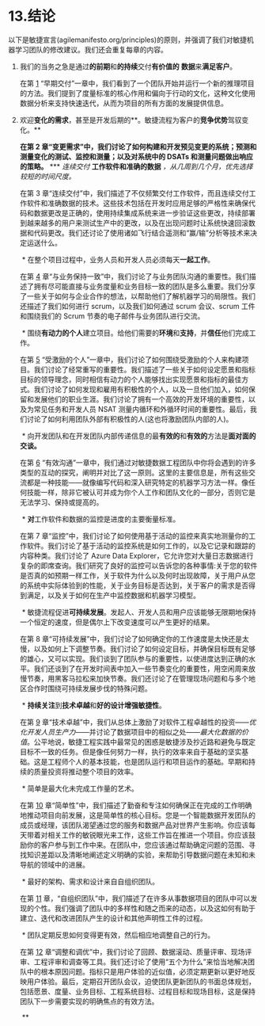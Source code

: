 # 13.结论

以下是敏捷宣言(agilemanifesto.org/principles)的原则，并强调了我们对敏捷机器学习团队的修改建议。我们还会重复每章的内容。

1.  我们的当务之急是通过**的前期**和**的持续**交付**有价值的** **数据**来**满足客户**。

    在第 [1](01.html) “早期交付”一章中，我们看到了一个团队开始并运行一个新的推理项目的方法。我们提到了度量标准的核心作用和偏向于行动的文化，这种文化使用数据分析来支持快速迭代，从而为项目的所有方面的发展提供信息。

2.  欢迎**变化的需求**，甚至是开发后期的**。敏捷流程为客户的**竞争优势**驾驭变化。**

     **在第 2 章“变更需求”中，我们讨论了如何构建和开发预见变更的系统；预测和测量变化的测试、监控和测量；以及对系统中的 DSATs 和测量问题做出响应的策略。**
***   *连续交付* **工作软件和准确的数据** *，从几周到几个月，优先选择较短的时间尺度。*

    在第 3 章“连续交付”中，我们描述了不仅频繁交付工作软件，而且连续交付工作软件和准确数据的技术。这些技术包括在开发时应用足够的严格性来确保代码和数据更改是正确的，使用持续集成系统来进一步验证这些更改，持续部署到越来越多的用户来测试生产中的更改，以及在出现问题时让系统快速回滚数据和代码更改。我们还讨论了使用诸如飞行结合遥测和“赢/输”分析等技术来决定运送什么。

     *   在整个项目过程中，业务人员和开发人员必须每天**一起工作**。

    在第 [4](04.html) 章“与业务保持一致”中，我们讨论了与业务团队沟通的重要性。我们描述了拥有尽可能直接与业务度量和业务目标一致的团队是多么重要。我们分享了一些关于如何与企业合作的想法，以帮助他们了解机器学习的局限性。我们还描述了我们如何进行 scrum，以及我们如何通过 scrum 会议、scrum 工件和围绕我们的 Scrum 节奏的电子邮件与业务团队进行交流。

     *   围绕**有动力的个人**建立项目。给他们需要的**环境**和**支持**，并**信任**他们完成工作。

    在第 [5](05.html) “受激励的个人”一章中，我们讨论了如何围绕受激励的个人来构建项目。我们讨论了经常重写的重要性。我们描述了一些关于如何设定愿景和指标目标的领导理念，同时相信有动力的个人能够找出实现愿景和指标的最佳方式。我们讨论了如何发现和雇用有积极性的个人，以及一旦他们加入，如何保留和发展他们的职业生涯。我们讨论了拥有一个高效的开发环境的重要性，以及为常见任务和开发人员 NSAT 测量内循环和外循环时间的重要性。最后，我们讨论了如何利用团队外部有积极性的人(这也将激励团队内部的人)。

     *   向开发团队和在开发团队内部传递信息的最**有效的**和**有效的**方法是**面对面的交谈。**

    在第 [6](06.html) “有效沟通”一章中，我们通过对敏捷数据工程团队中你将会遇到的许多类型的互动的探究，阐明并对比了这一原则。这里的主要信息是，所有这些交流都是一种技能——就像编写代码和深入研究特定的机器学习方法一样。像任何技能一样，除非它被认可并成为你个人工作和团队文化的一部分，否则它是无法学习、保持或提高的。

     *   **对**工作软件和数据的监控是进度的主要衡量标准。

    在第 7 章“监控”中，我们讨论了如何使用基于活动的监控来真实地测量你的工作软件。我们讨论了基于活动的监控系统是如何工作的，以及它记录和跟踪的内容种类。我们讨论了 Azure Data Explorer，它允许您对大量日志数据进行复杂的即席查询。我们研究了良好的监控可以告诉您的各种事情:关于您的软件是否真的如预期一样工作，关于软件为什么以及何时出现故障，关于用户从您的系统中实际体验到的性能，关于业务目标是否达到，关于客户的需求是否得到满足，以及关于如何在生产中监控数据和机器学习模型。

     *   敏捷流程促进**可持续发展**。发起人、开发人员和用户应该能够无限期地保持一个恒定的速度，但是偶尔上下改变速度可以产生更好的结果。

    在第 8 章“可持续发展”中，我们讨论了如何确定你的工作速度是太快还是太慢，以及如何上下调整节奏。我们讨论了如何设定目标，并确保目标既有足够的雄心，又可以实现。我们谈到了团队参与的重要性，以使进度达到正确的水平。我们还谈到了在开发时间表中加入一些节奏变化的重要性，用空闲周来放慢节奏，用黑客马拉松来加快节奏。我们还讨论了在管理现场问题和与多个地区合作时围绕可持续发展步伐的特殊问题。

     *   **持续关注**到**技术卓越**和**好的设计增强敏捷性**。

    在第 [9](09.html) 章“技术卓越”中，我们从总体上激励了对软件工程卓越性的投资——*优化开发人员生产力*——并讨论了数据项目中的相似之处——*最大化数据的价值*。公平地说，敏捷工程实践中最常见的困惑是敏捷涉及抄近路和避免与既定目标不一致的任务。但是像任何努力一样，执行的效率来自于基础的坚实基础。这是工程师个人的基本技能，也是团队运行和项目运作的基础。早期和持续的质量投资将推动整个项目的效率。

     *   简单是最大化未完成工作量的艺术。

    在第 [10](10.html) 章“简单性”中，我们描述了勤奋和专注如何确保正在完成的工作明确地推动项目向前发展，这是简单性的核心目标。您是一个智能数据开发团队的成员或经理，该团队渴望通过您的服务和数据产品对世界产生影响。你应该每天带着对相关工作的敏锐眼光来工作，这些工作旨在推进一个项目。你应该鼓励你的客户参与到工作中来。在团队中，您应该通过帮助确定问题的范围、寻找知识差距以及清晰地阐述定义明确的实验，来帮助引导数据问题在未知和未导航的领域中的进展。

     *   最好的架构、需求和设计来自自组织团队。

    在第 [11](11.html) 章，“自组织团队”中，我们描述了在许多从事数据项目的团队中可以发现的个性。我们强调了团队中的多样性和随之而来的动态，以及这如何有助于建立、迭代和改进团队产生的设计和其他声明性工件的过程。

     *   团队定期反思如何变得更有效，然后相应地调整自己的行为。

    在第 [12](12.html) 章“调整和调优”中，我们讨论了回顾、数据滚动、质量评审、现场评审、工程评审和调查等工具。我们还讨论了使用“五个为什么”来恰当地解决团队中的根本原因问题。指标只是用户体验的近似值，必须定期更新以更好地反映用户体验。最后，定期召开团队会议，迫使团队更新团队的书面总体规划，包括愿景、度量、业务目标、工程系统目标、过程目标和现场目标，这是保持团队下一步需要实现的明确焦点的有效方法。

     **